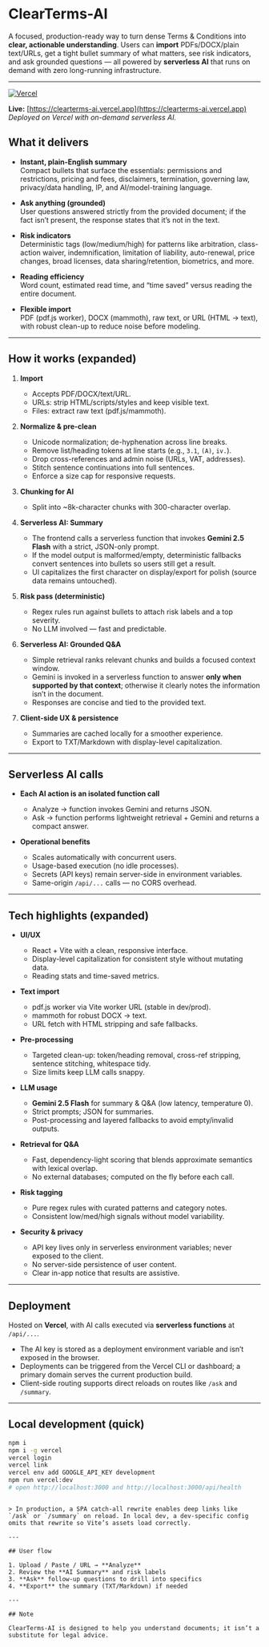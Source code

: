 # ClearTerms-AI

A focused, production-ready way to turn dense Terms & Conditions into **clear, actionable understanding**. Users can **import** PDFs/DOCX/plain text/URLs, get a tight bullet summary of what matters, see risk indicators, and ask grounded questions — all powered by **serverless AI** that runs on demand with zero long-running infrastructure.

---

[![Vercel](https://img.shields.io/badge/Deploy-Vercel-black?logo=vercel)](https://vercel.com/)

**Live:** [https://clearterms-ai.vercel.app](https://clearterms-ai.vercel.app)  
_Deployed on Vercel with on-demand serverless AI._

## What it delivers

-   **Instant, plain-English summary**  
    Compact bullets that surface the essentials: permissions and restrictions, pricing and fees, disclaimers, termination, governing law, privacy/data handling, IP, and AI/model-training language.

-   **Ask anything (grounded)**  
    User questions answered strictly from the provided document; if the fact isn’t present, the response states that it’s not in the text.

-   **Risk indicators**  
    Deterministic tags (low/medium/high) for patterns like arbitration, class-action waiver, indemnification, limitation of liability, auto-renewal, price changes, broad licenses, data sharing/retention, biometrics, and more.

-   **Reading efficiency**  
    Word count, estimated read time, and “time saved” versus reading the entire document.

-   **Flexible import**  
    PDF (pdf.js worker), DOCX (mammoth), raw text, or URL (HTML → text), with robust clean-up to reduce noise before modeling.

---

## How it works (expanded)

1. **Import**

    - Accepts PDF/DOCX/text/URL.
    - URLs: strip HTML/scripts/styles and keep visible text.
    - Files: extract raw text (pdf.js/mammoth).

2. **Normalize & pre-clean**

    - Unicode normalization; de-hyphenation across line breaks.
    - Remove list/heading tokens at line starts (e.g., `3.1`, `(A)`, `iv.`).
    - Drop cross-references and admin noise (URLs, VAT, addresses).
    - Stitch sentence continuations into full sentences.
    - Enforce a size cap for responsive requests.

3. **Chunking for AI**

    - Split into ~8k-character chunks with 300-character overlap.

4. **Serverless AI: Summary**

    - The frontend calls a serverless function that invokes **Gemini 2.5 Flash** with a strict, JSON-only prompt.
    - If the model output is malformed/empty, deterministic fallbacks convert sentences into bullets so users still get a result.
    - UI capitalizes the first character on display/export for polish (source data remains untouched).

5. **Risk pass (deterministic)**

    - Regex rules run against bullets to attach risk labels and a top severity.
    - No LLM involved — fast and predictable.

6. **Serverless AI: Grounded Q&A**

    - Simple retrieval ranks relevant chunks and builds a focused context window.
    - Gemini is invoked in a serverless function to answer **only when supported by that context**; otherwise it clearly notes the information isn’t in the document.
    - Responses are concise and tied to the provided text.

7. **Client-side UX & persistence**
    - Summaries are cached locally for a smoother experience.
    - Export to TXT/Markdown with display-level capitalization.

---

## Serverless AI calls

-   **Each AI action is an isolated function call**

    -   Analyze → function invokes Gemini and returns JSON.
    -   Ask → function performs lightweight retrieval + Gemini and returns a compact answer.

-   **Operational benefits**
    -   Scales automatically with concurrent users.
    -   Usage-based execution (no idle processes).
    -   Secrets (API keys) remain server-side in environment variables.
    -   Same-origin `/api/...` calls — no CORS overhead.

---

## Tech highlights (expanded)

-   **UI/UX**

    -   React + Vite with a clean, responsive interface.
    -   Display-level capitalization for consistent style without mutating data.
    -   Reading stats and time-saved metrics.

-   **Text import**

    -   pdf.js worker via Vite worker URL (stable in dev/prod).
    -   mammoth for robust DOCX → text.
    -   URL fetch with HTML stripping and safe fallbacks.

-   **Pre-processing**

    -   Targeted clean-up: token/heading removal, cross-ref stripping, sentence stitching, whitespace tidy.
    -   Size limits keep LLM calls snappy.

-   **LLM usage**

    -   **Gemini 2.5 Flash** for summary & Q&A (low latency, temperature 0).
    -   Strict prompts; JSON for summaries.
    -   Post-processing and layered fallbacks to avoid empty/invalid outputs.

-   **Retrieval for Q&A**

    -   Fast, dependency-light scoring that blends approximate semantics with lexical overlap.
    -   No external databases; computed on the fly before each call.

-   **Risk tagging**

    -   Pure regex rules with curated patterns and category notes.
    -   Consistent low/med/high signals without model variability.

-   **Security & privacy**
    -   API key lives only in serverless environment variables; never exposed to the client.
    -   No server-side persistence of user content.
    -   Clear in-app notice that results are assistive.

---

## Deployment

Hosted on **Vercel**, with AI calls executed via **serverless functions** at `/api/...`.

-   The AI key is stored as a deployment environment variable and isn’t exposed in the browser.
-   Deployments can be triggered from the Vercel CLI or dashboard; a primary domain serves the current production build.
-   Client-side routing supports direct reloads on routes like `/ask` and `/summary`.

---

## Local development (quick)

```bash
npm i
npm i -g vercel
vercel login
vercel link
vercel env add GOOGLE_API_KEY development
npm run vercel:dev
# open http://localhost:3000 and http://localhost:3000/api/health
```

```

> In production, a SPA catch-all rewrite enables deep links like `/ask` or `/summary` on reload. In local dev, a dev-specific config omits that rewrite so Vite’s assets load correctly.

---

## User flow

1. Upload / Paste / URL → **Analyze**
2. Review the **AI Summary** and risk labels
3. **Ask** follow-up questions to drill into specifics
4. **Export** the summary (TXT/Markdown) if needed

---

## Note

ClearTerms-AI is designed to help you understand documents; it isn’t a substitute for legal advice.
```
